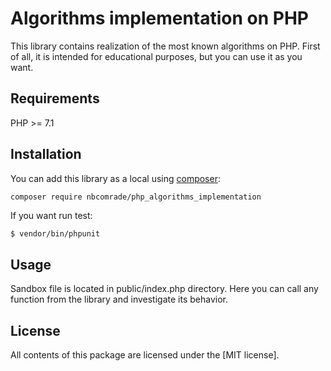 # Algorithms implementation on PHP
This library contains realization of the most known algorithms on PHP. First of all, it is intended for educational purposes, but you can use it as you want.

Requirements
------------

PHP >= 7.1

Installation
------------

You can add this library as a local using [composer](https://getcomposer.org/):

    composer require nbcomrade/php_algorithms_implementation

If you want run test:
```bash
$ vendor/bin/phpunit
```

Usage
------------
Sandbox file is located in public/index.php directory. Here you can call any function from the library and investigate its behavior.


License
-------

All contents of this package are licensed under the [MIT license].
